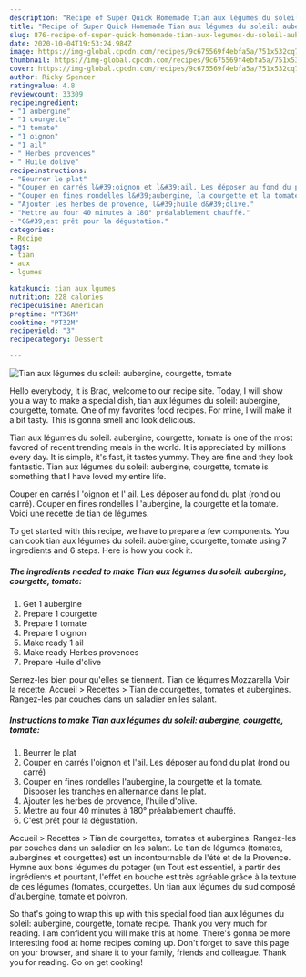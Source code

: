```yaml
---
description: "Recipe of Super Quick Homemade Tian aux légumes du soleil: aubergine, courgette, tomate"
title: "Recipe of Super Quick Homemade Tian aux légumes du soleil: aubergine, courgette, tomate"
slug: 876-recipe-of-super-quick-homemade-tian-aux-legumes-du-soleil-aubergine-courgette-tomate
date: 2020-10-04T19:53:24.984Z
image: https://img-global.cpcdn.com/recipes/9c675569f4ebfa5a/751x532cq70/tian-aux-legumes-du-soleil-aubergine-courgette-tomate-photo-principale-de-la-recette.jpg
thumbnail: https://img-global.cpcdn.com/recipes/9c675569f4ebfa5a/751x532cq70/tian-aux-legumes-du-soleil-aubergine-courgette-tomate-photo-principale-de-la-recette.jpg
cover: https://img-global.cpcdn.com/recipes/9c675569f4ebfa5a/751x532cq70/tian-aux-legumes-du-soleil-aubergine-courgette-tomate-photo-principale-de-la-recette.jpg
author: Ricky Spencer
ratingvalue: 4.8
reviewcount: 33309
recipeingredient:
- "1 aubergine"
- "1 courgette"
- "1 tomate"
- "1 oignon"
- "1 ail"
- " Herbes provences"
- " Huile dolive"
recipeinstructions:
- "Beurrer le plat"
- "Couper en carrés l&#39;oignon et l&#39;ail. Les déposer au fond du plat (rond ou carré)"
- "Couper en fines rondelles l&#39;aubergine, la courgette et la tomate. Disposer les tranches en alternance dans le plat."
- "Ajouter les herbes de provence, l&#39;huile d&#39;olive."
- "Mettre au four 40 minutes à 180° préalablement chauffé."
- "C&#39;est prêt pour la dégustation."
categories:
- Recipe
tags:
- tian
- aux
- lgumes

katakunci: tian aux lgumes 
nutrition: 228 calories
recipecuisine: American
preptime: "PT36M"
cooktime: "PT32M"
recipeyield: "3"
recipecategory: Dessert

---
```



![Tian aux légumes du soleil: aubergine, courgette, tomate](https://img-global.cpcdn.com/recipes/9c675569f4ebfa5a/751x532cq70/tian-aux-legumes-du-soleil-aubergine-courgette-tomate-photo-principale-de-la-recette.jpg)

Hello everybody, it is Brad, welcome to our recipe site. Today, I will show you a way to make a special dish, tian aux légumes du soleil: aubergine, courgette, tomate. One of my favorites food recipes. For mine, I will make it a bit tasty. This is gonna smell and look delicious.

Tian aux légumes du soleil: aubergine, courgette, tomate is one of the most favored of recent trending meals in the world. It is appreciated by millions every day. It is simple, it's fast, it tastes yummy. They are fine and they look fantastic. Tian aux légumes du soleil: aubergine, courgette, tomate is something that I have loved my entire life.

Couper en carrés l &#39;oignon et l&#39; ail. Les déposer au fond du plat (rond ou carré). Couper en fines rondelles l &#39;aubergine, la courgette et la tomate. Voici une recette de tian de légumes.


To get started with this recipe, we have to prepare a few components. You can cook tian aux légumes du soleil: aubergine, courgette, tomate using 7 ingredients and 6 steps. Here is how you cook it.

<!--inarticleads1-->

##### The ingredients needed to make Tian aux légumes du soleil: aubergine, courgette, tomate:

1. Get 1 aubergine
1. Prepare 1 courgette
1. Prepare 1 tomate
1. Prepare 1 oignon
1. Make ready 1 ail
1. Make ready  Herbes provences
1. Prepare  Huile d&#39;olive


Serrez-les bien pour qu&#39;elles se tiennent. Tian de légumes Mozzarella Voir la recette. Accueil &gt; Recettes &gt; Tian de courgettes, tomates et aubergines. Rangez-les par couches dans un saladier en les salant. 

<!--inarticleads2-->

##### Instructions to make Tian aux légumes du soleil: aubergine, courgette, tomate:

1. Beurrer le plat
1. Couper en carrés l&#39;oignon et l&#39;ail. Les déposer au fond du plat (rond ou carré)
1. Couper en fines rondelles l&#39;aubergine, la courgette et la tomate. Disposer les tranches en alternance dans le plat.
1. Ajouter les herbes de provence, l&#39;huile d&#39;olive.
1. Mettre au four 40 minutes à 180° préalablement chauffé.
1. C&#39;est prêt pour la dégustation.


Accueil &gt; Recettes &gt; Tian de courgettes, tomates et aubergines. Rangez-les par couches dans un saladier en les salant. Le tian de légumes (tomates, aubergines et courgettes) est un incontournable de l&#39;été et de la Provence. Hymne aux bons légumes du potager (un Tout est essentiel, à partir des ingrédients et pourtant, l&#39;effet en bouche est très agréable grâce à la texture de ces légumes (tomates, courgettes. Un tian aux légumes du sud composé d&#39;aubergine, tomate et poivron. 

So that's going to wrap this up with this special food tian aux légumes du soleil: aubergine, courgette, tomate recipe. Thank you very much for reading. I am confident you will make this at home. There's gonna be more interesting food at home recipes coming up. Don't forget to save this page on your browser, and share it to your family, friends and colleague. Thank you for reading. Go on get cooking!
